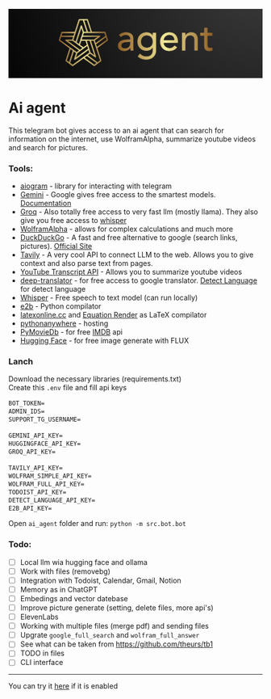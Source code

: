 ![](logo.png)
# Ai agent
This telegram bot gives access to an ai agent that can search for information on the internet, use WolframAlpha, summarize youtube videos and search for pictures.

### Tools:
- [aiogram](https://aiogram.dev/) - library for interacting with telegram
- [Gemini](https://aistudio.google.com/app/prompts/new_chat) - Google gives free access to the smartest models. [Documentation](https://cloud.google.com/vertex-ai/generative-ai/docs/model-reference/inference)
- [Groq](https://console.groq.com/docs/overview) - Also totally free access to very fast llm (mostly llama). They also give you free access to [whisper](https://console.groq.com/docs/speech-text)
- [WolframAlpha](https://products.wolframalpha.com/api) - allows for complex calculations and much more
- [DuckDuckGo](https://pypi.org/project/duckduckgo-search/) - A fast and free alternative to google (search links, pictures). [Official Site](https://duckduckgo.com/)
- [Tavily](https://tavily.com/) - A very cool API to connect LLM to the web. Allows you to give context and also parse text from pages.
- [YouTube Transcript API](https://pypi.org/project/youtube-transcript-api/) - Allows you to summarize youtube videos
- [deep-translator](https://pypi.org/project/deep-translator/) - for free access to google translator. [Detect Language](https://detectlanguage.com/) for detect language
- [Whisper](https://github.com/openai/whisper) - Free speech to text model (can run locally)
- [e2b](https://e2b.dev/) - Python compilator
- [latexonline.cc](https://latexonline.cc/) and [Equation Render](https://latex.codecogs.com/) as LaTeX compilator
- [pythonanywhere](https://www.pythonanywhere.com/) - hosting
- [PyMovieDb](https://github.com/itsmehemant7/PyMovieDb) - for free [IMDB](https://www.imdb.com/) api
- [Hugging Face](https://huggingface.co/black-forest-labs/FLUX.1-dev) - for free image generate with FLUX

### Lanch
Download the necessary libraries (requirements.txt)\
Create this `.env` file and fill api keys
```
BOT_TOKEN=
ADMIN_IDS=
SUPPORT_TG_USERNAME=

GEMINI_API_KEY=
HUGGINGFACE_API_KEY=
GROQ_API_KEY=

TAVILY_API_KEY=
WOLFRAM_SIMPLE_API_KEY=
WOLFRAM_FULL_API_KEY=
TODOIST_API_KEY=
DETECT_LANGUAGE_API_KEY=
E2B_API_KEY=

```
Open `ai_agent` folder and run: `python -m src.bot.bot`


### Todo:

- [ ] Local llm wia hugging face and ollama
- [ ] Work with files (removebg)
- [ ] Integration with Todoist, Calendar, Gmail, Notion
- [ ] Memory as in ChatGPT
- [ ] Embedings and vector datebase
- [ ] Improve picture generate (setting, delete files, more api's)
- [ ] ElevenLabs
- [ ] Working with multiple files (merge pdf) and sending files
- [ ] Upgrate `google_full_search` and `wolfram_full_answer`
- [ ] See what can be taken from https://github.com/theurs/tb1
- [ ] TODO in files  
- [ ] CLI interface
---
You can try it [here](https://t.me/personalised_ai_assistant_bot) if it is enabled